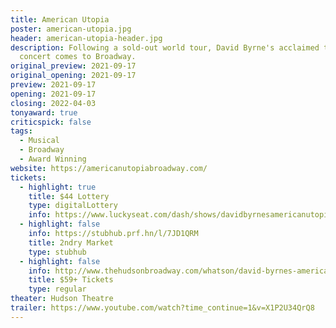 ```yaml
---
title: American Utopia
poster: american-utopia.jpg
header: american-utopia-header.jpg
description: Following a sold-out world tour, David Byrne's acclaimed theatrical
  concert comes to Broadway.
original_preview: 2021-09-17
original_opening: 2021-09-17
preview: 2021-09-17
opening: 2021-09-17
closing: 2022-04-03
tonyaward: true
criticspick: false
tags: 
  - Musical
  - Broadway
  - Award Winning
website: https://americanutopiabroadway.com/
tickets:
  - highlight: true
    title: $44 Lottery
    type: digitalLottery
    info: https://www.luckyseat.com/dash/shows/davidbyrnesamericanutopia-newyork
  - highlight: false
    info: https://stubhub.prf.hn/l/7JD1QRM
    title: 2ndry Market
    type: stubhub
  - highlight: false
    info: http://www.thehudsonbroadway.com/whatson/david-byrnes-american-utopia/
    title: $59+ Tickets
    type: regular
theater: Hudson Theatre
trailer: https://www.youtube.com/watch?time_continue=1&v=X1P2U34QrQ8
---
```

